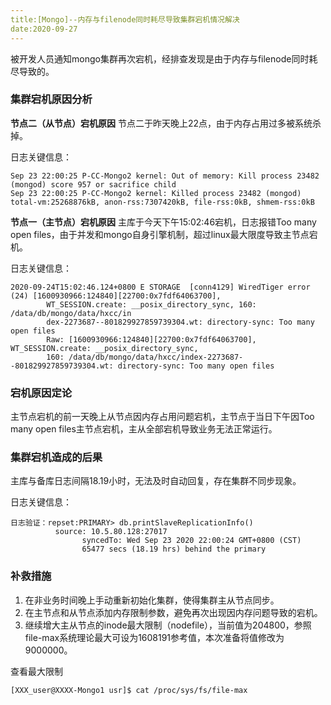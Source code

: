 ```yaml
---
title:[Mongo]--内存与filenode同时耗尽导致集群宕机情况解决
date:2020-09-27
---
```




​		被开发人员通知mongo集群再次宕机，经排查发现是由于内存与filenode同时耗尽导致的。

### 集群宕机原因分析

**节点二（从节点）宕机原因**
节点二于昨天晚上22点，由于内存占用过多被系统杀掉。

日志关键信息：

```
Sep 23 22:00:25 P-CC-Mongo2 kernel: Out of memory: Kill process 23482 (mongod) score 957 or sacrifice child
Sep 23 22:00:25 P-CC-Mongo2 kernel: Killed process 23482 (mongod) total-vm:25268876kB, anon-rss:7307420kB, file-rss:0kB, shmem-rss:0kB
```

**节点一（主节点）宕机原因**
主库于今天下午15:02:46宕机，日志报错Too many open files，由于并发和mongo自身引擎机制，超过linux最大限度导致主节点宕机。

日志关键信息：

```
2020-09-24T15:02:46.124+0800 E STORAGE  [conn4129] WiredTiger error (24) [1600930966:124840][22700:0x7fdf64063700], 
        WT_SESSION.create: __posix_directory_sync, 160: /data/db/mongo/data/hxcc/in
        dex-2273687--801829927859739304.wt: directory-sync: Too many open files 
        Raw: [1600930966:124840][22700:0x7fdf64063700], WT_SESSION.create: __posix_directory_sync,
        160: /data/db/mongo/data/hxcc/index-2273687--801829927859739304.wt: directory-sync: Too many open files
```



### 宕机原因定论

主节点宕机的前一天晚上从节点因内存占用问题宕机，主节点于当日下午因Too many open files主节点宕机，主从全部宕机导致业务无法正常运行。



### 集群宕机造成的后果

主库与备库日志间隔18.19小时，无法及时自动回复，存在集群不同步现象。

日志关键信息：

```
日志验证：repset:PRIMARY> db.printSlaveReplicationInfo()
          source: 10.5.80.128:27017
                syncedTo: Wed Sep 23 2020 22:00:24 GMT+0800 (CST)
                65477 secs (18.19 hrs) behind the primary
```



### 补救措施

1. 在非业务时间晚上手动重新初始化集群，使得集群主从节点同步。
2. 在主节点和从节点添加内存限制参数，避免再次出现因内存问题导致的宕机。
3. 继续增大主从节点的inode最大限制（nodefile），当前值为204800，参照file-max系统理论最大可设为1608191参考值，本次准备将值修改为9000000。

查看最大限制

```shell
[XXX_user@XXXX-Mongo1 usr]$ cat /proc/sys/fs/file-max
```